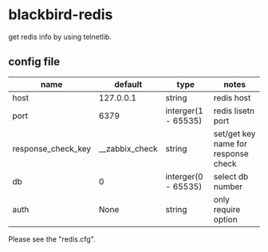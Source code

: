blackbird-redis
===============

get redis info by using telnetlib.


config file
-----------

| name                    | default        | type                | notes                               |
|-------------------------|----------------|---------------------|-------------------------------------|
| host                    | 127.0.0.1      | string              | redis host                          |
| port                    | 6379           | interger(1 - 65535) | redis lisetn port                   |
| response_check_key      | __zabbix_check | string              | set/get key name for response check |
| db                      | 0              | interger(0 - 65535) | select db number                    |
| auth                    | None           | string              | only require option                 |

Please see the "redis.cfg".
